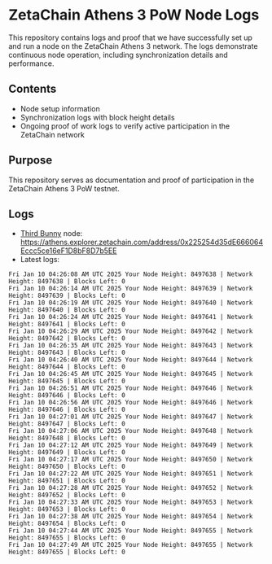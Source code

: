 # ZetaChain Athens 3 PoW Node Logs
This repository contains logs and proof that we have successfully set up and run a node on the ZetaChain Athens 3 network. The logs demonstrate continuous node operation, including synchronization details and performance.

## Contents
- Node setup information
- Synchronization logs with block height details
- Ongoing proof of work logs to verify active participation in the ZetaChain network

## Purpose
This repository serves as documentation and proof of participation in the ZetaChain Athens 3 PoW testnet.

## Logs

- [Third Bunny](https://thirdbunny.xyz/) node: https://athens.explorer.zetachain.com/address/0x225254d35dE666064Eccc5ce16eF1D8bF8D7b5EE
- Latest logs:
```
Fri Jan 10 04:26:08 AM UTC 2025 Your Node Height: 8497638 | Network Height: 8497638 | Blocks Left: 0
Fri Jan 10 04:26:14 AM UTC 2025 Your Node Height: 8497639 | Network Height: 8497639 | Blocks Left: 0
Fri Jan 10 04:26:19 AM UTC 2025 Your Node Height: 8497640 | Network Height: 8497640 | Blocks Left: 0
Fri Jan 10 04:26:24 AM UTC 2025 Your Node Height: 8497641 | Network Height: 8497641 | Blocks Left: 0
Fri Jan 10 04:26:29 AM UTC 2025 Your Node Height: 8497642 | Network Height: 8497642 | Blocks Left: 0
Fri Jan 10 04:26:35 AM UTC 2025 Your Node Height: 8497643 | Network Height: 8497643 | Blocks Left: 0
Fri Jan 10 04:26:40 AM UTC 2025 Your Node Height: 8497644 | Network Height: 8497644 | Blocks Left: 0
Fri Jan 10 04:26:45 AM UTC 2025 Your Node Height: 8497645 | Network Height: 8497645 | Blocks Left: 0
Fri Jan 10 04:26:51 AM UTC 2025 Your Node Height: 8497646 | Network Height: 8497646 | Blocks Left: 0
Fri Jan 10 04:26:56 AM UTC 2025 Your Node Height: 8497646 | Network Height: 8497646 | Blocks Left: 0
Fri Jan 10 04:27:01 AM UTC 2025 Your Node Height: 8497647 | Network Height: 8497647 | Blocks Left: 0
Fri Jan 10 04:27:06 AM UTC 2025 Your Node Height: 8497648 | Network Height: 8497648 | Blocks Left: 0
Fri Jan 10 04:27:12 AM UTC 2025 Your Node Height: 8497649 | Network Height: 8497649 | Blocks Left: 0
Fri Jan 10 04:27:17 AM UTC 2025 Your Node Height: 8497650 | Network Height: 8497650 | Blocks Left: 0
Fri Jan 10 04:27:22 AM UTC 2025 Your Node Height: 8497651 | Network Height: 8497651 | Blocks Left: 0
Fri Jan 10 04:27:28 AM UTC 2025 Your Node Height: 8497652 | Network Height: 8497652 | Blocks Left: 0
Fri Jan 10 04:27:33 AM UTC 2025 Your Node Height: 8497653 | Network Height: 8497653 | Blocks Left: 0
Fri Jan 10 04:27:38 AM UTC 2025 Your Node Height: 8497654 | Network Height: 8497654 | Blocks Left: 0
Fri Jan 10 04:27:44 AM UTC 2025 Your Node Height: 8497655 | Network Height: 8497655 | Blocks Left: 0
Fri Jan 10 04:27:49 AM UTC 2025 Your Node Height: 8497655 | Network Height: 8497655 | Blocks Left: 0
```
